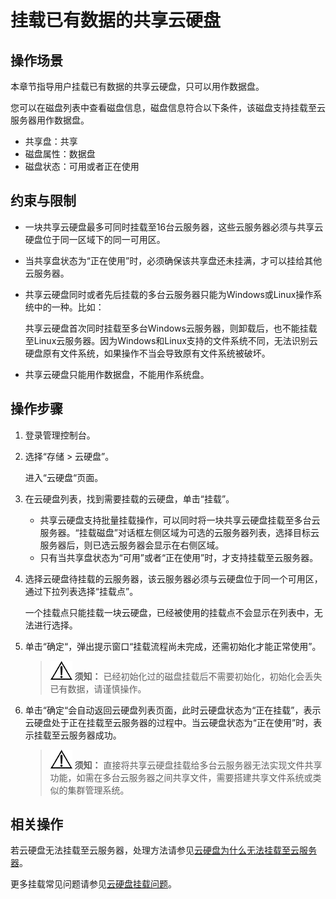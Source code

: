 # 挂载已有数据的共享云硬盘<a name="evs_01_0076"></a>

## 操作场景<a name="section21771672164455"></a>

本章节指导用户挂载已有数据的共享云硬盘，只可以用作数据盘。

您可以在磁盘列表中查看磁盘信息，磁盘信息符合以下条件，该磁盘支持挂载至云服务器用作数据盘。

-   共享盘：共享
-   磁盘属性：数据盘
-   磁盘状态：可用或者正在使用

## 约束与限制<a name="section124341536184120"></a>

-   一块共享云硬盘最多可同时挂载至16台云服务器，这些云服务器必须与共享云硬盘位于同一区域下的同一可用区。
-   当共享盘状态为“正在使用”时，必须确保该共享盘还未挂满，才可以挂给其他云服务器。
-   共享云硬盘同时或者先后挂载的多台云服务器只能为Windows或Linux操作系统中的一种。比如：

    共享云硬盘首次同时挂载至多台Windows云服务器，则卸载后，也不能挂载至Linux云服务器。因为Windows和Linux支持的文件系统不同，无法识别云硬盘原有文件系统，如果操作不当会导致原有文件系统被破坏。


-   共享云硬盘只能用作数据盘，不能用作系统盘。

## 操作步骤<a name="section198622019467"></a>

1.  登录管理控制台。
2.  选择“存储 \> 云硬盘”。

    进入“云硬盘“页面。

3.  在云硬盘列表，找到需要挂载的云硬盘，单击“挂载”。
    -   共享云硬盘支持批量挂载操作，可以同时将一块共享云硬盘挂载至多台云服务器。“挂载磁盘”对话框左侧区域为可选的云服务器列表，选择目标云服务器后，则已选云服务器会显示在右侧区域。
    -   只有当共享盘状态为“可用”或者“正在使用”时，才支持挂载至云服务器。

4.  选择云硬盘待挂载的云服务器，该云服务器必须与云硬盘位于同一个可用区，通过下拉列表选择“挂载点”。

    一个挂载点只能挂载一块云硬盘，已经被使用的挂载点不会显示在列表中，无法进行选择。

5.  单击“确定“，弹出提示窗口“挂载流程尚未完成，还需初始化才能正常使用”。

    >![](public_sys-resources/icon-notice.gif) **须知：** 
    >已经初始化过的磁盘挂载后不需要初始化，初始化会丢失已有数据，请谨慎操作。

6.  单击“确定“会自动返回云硬盘列表页面，此时云硬盘状态为“正在挂载”，表示云硬盘处于正在挂载至云服务器的过程中。当云硬盘状态为“正在使用”时，表示挂载至云服务器成功。

    >![](public_sys-resources/icon-notice.gif) **须知：** 
    >直接将共享云硬盘挂载给多台云服务器无法实现文件共享功能，如需在多台云服务器之间共享文件，需要搭建共享文件系统或类似的集群管理系统。


## 相关操作<a name="section599211611227"></a>

若云硬盘无法挂载至云服务器，处理方法请参见[云硬盘为什么无法挂载至云服务器](https://support.huaweicloud.com/evs_faq/evs_faq_0025.html)。

更多挂载常见问题请参见[云硬盘挂载问题](https://support.huaweicloud.com/evs_faq/evs_01_0078.html)。

